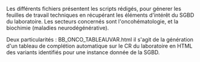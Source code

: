

Les différents fichiers présentent les scripts rédigés, pour génerer les feuilles de travail techniques en récupérant les éléments d'intérêt du SGBD du laboratoire. 
Les secteurs concernés sont l'oncohématologie, et la biochimie (maladies neurodégénérative).

Deux particularités : BB_ONCO_TABLEAUVAR.html il s'agit de la génération d'un tableau de complétion automatique sur le CR du laboratoire en  HTML des variants identifiés 
pour une instance donnée de la SGBD.

